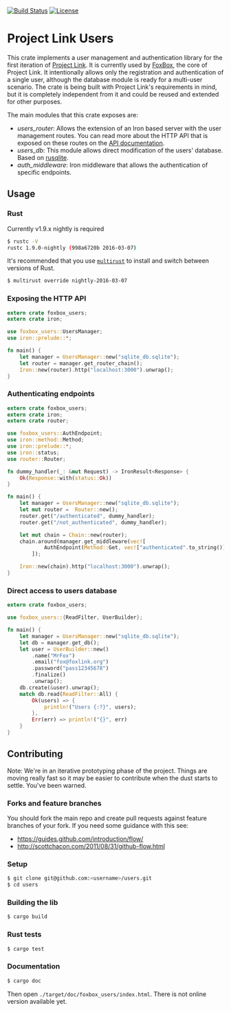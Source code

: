 [![Build Status](https://travis-ci.org/fxbox/users.svg?branch=master)](https://travis-ci.org/fxbox/users)
[![License](https://img.shields.io/badge/license-MPL2-blue.svg)](https://raw.githubusercontent.com/fxbox/users/master/LICENSE)

# Project Link Users

This crate implements a user management and authentication library for the
first iteration of [Project Link](https://wiki.mozilla.org/Project_Link). It is
currently used by [FoxBox](https://github.com/fxbox/foxbox), the core of
Project Link. It intentionally allows only the registration and authentication
of a single user, although the database module is ready for a multi-user
scenario. The crate is being built with Project Link's requirements in mind,
but it is completely independent from it and could be reused and extended for
other purposes.

The main modules that this crate exposes are:

 - *users_router*:  Allows the extension of an Iron based server with the user
   management routes. You can read more about the HTTP API that is exposed on
   these routes on the [API
   documentation](https://github.com/fxbox/users/blob/master/doc/API.md).
 - *users_db*: This module allows direct modification of the users' database.
   Based on [rusqlite](https://github.com/jgallagher/rusqlite).
 - *auth_middleware*: Iron middleware that allows the authentication of
   specific endpoints.


## Usage

### Rust

Currently v1.9.x nightly is required

```bash
$ rustc -V
rustc 1.9.0-nightly (998a6720b 2016-03-07)
```

It's recommended that you use [`multirust`](https://github.com/brson/multirust)
to install and switch between versions of Rust.

```bash
$ multirust override nightly-2016-03-07
```

### Exposing the HTTP API

```rust
extern crate foxbox_users;
extern crate iron;

use foxbox_users::UsersManager;
use iron::prelude::*;

fn main() {
    let manager = UsersManager::new("sqlite_db.sqlite");
    let router = manager.get_router_chain();
    Iron::new(router).http("localhost:3000").unwrap();
}
```

### Authenticating endpoints

```rust
extern crate foxbox_users;
extern crate iron;
extern crate router;

use foxbox_users::AuthEndpoint;
use iron::method::Method;
use iron::prelude::*;
use iron::status;
use router::Router;

fn dummy_handler(_: &mut Request) -> IronResult<Response> {
    Ok(Response::with(status::Ok))
}

fn main() {
    let manager = UsersManager::new("sqlite_db.sqlite");
    let mut router =  Router::new();
    router.get("/authenticated", dummy_handler);
    router.get("/not_authenticated", dummy_handler);

    let mut chain = Chain::new(router);
    chain.around(manager.get_middleware(vec![
            AuthEndpoint(Method::Get, vec!["authenticated".to_string()])
        ]);

    Iron::new(chain).http("localhost:3000").unwrap();
}
```

### Direct access to users database

```rust
extern crate foxbox_users;

use foxbox_users::{ReadFilter, UserBuilder};

fn main() {
    let manager = UsersManager::new("sqlite_db.sqlite");
    let db = manager.get_db();
    let user = UserBuilder::new()
        .name("MrFox")
        .email("fox@foxlink.org")
        .password("pass12345678")
        .finalize()
        .unwrap();
    db.create(&user).unwrap();
    match db.read(ReadFilter::All) {
        Ok(users) => {
            println!("Users {:?}", users);
        },
        Err(err) => println!("{}", err)
    }
}
```


## Contributing

Note: We're in an iterative prototyping phase of the project. Things are moving
really fast so it may be easier to contribute when the dust starts to settle.
You've been warned.

### Forks and feature branches

You should fork the main repo and create pull requests against feature branches
of your fork. If you need some guidance with this see:

 - https://guides.github.com/introduction/flow/
 - http://scottchacon.com/2011/08/31/github-flow.html

### Setup

```bash
$ git clone git@github.com:<username>/users.git
$ cd users
```

### Building the lib

```bash
$ cargo build
```

### Rust tests

```bash
$ cargo test
```

### Documentation

```bash
$ cargo doc
```

Then open `./target/doc/foxbox_users/index.html`. There is not online version
available yet.
